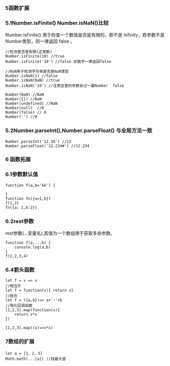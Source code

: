### 5函数扩展
### 5.1Number.isFinite() Number.isNaN()比较
Number.isFinite() 用于检查一个数值是否是有限的，即不是 Infinity，若参数不是 Number类型，则一律返回 false 。
~~~
//检测是否是有限(正常数)
Number.isFinite(10) //true 
Number.isFinite('10') //false 非数字一律返回false

//NaN用于检测字符串是否是NaN类型 
Number.isNaN(1) //false
Number.isNaN(NaN) //true
Number.isNaN('10') //注意这里的参数会过一遍Number  false

Number(NaN) //NaN 
Number({}) //NaN
Number(undefined) //NaN
Number(null)  //0
Number(false) // 0
Number('') //0
~~~

### 5.2Number.parseInt(),Number.parseFloat() 与全局方法一致
~~~
Number.parseInt('12.34') //12
Number.parseFloat('12.234#') //12.234
~~~
### 6 函数拓展
### 6.1参数默认值
~~~
function f(a,b='kk') {

}
function fn({a=1,b})
f(1,2)
fn({a: 1,b:2})

~~~
### 6.2rest参数
rest参数(...变量名),其值为一个数组用于获取多余参数。
~~~
function f(a,...b) {
    console.log(a,b)
}
f(1,2,3,4)
~~~
### 6.4箭头函数
~~~
let f = v => v
//相当于
let f = function(v){ return v}
//结合
let f = ({a,b})=> a+'-'+b
//简化回调函数
[1,2,3].map(function(x){
    return x*x
})

[1,2,3].map((x)=>x*x)

~~~
### 7数组的扩展
~~~
let a = [1，2，3]
Math.math(...[a]) //找最大值


~~~


